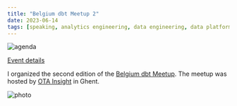```yaml
---
title: "Belgium dbt Meetup 2"
date: 2023-06-14
tags: [speaking, analytics engineering, data engineering, data platform, dbt]
---
```


![agenda](https://secure.meetupstatic.com/photos/event/d/9/9/600_513663481.webp?w=750)

[Event details](https://www.meetup.com/analytics-engineering-belgium/events/291436510/)

I organized the second edition of the [Belgium dbt Meetup](https://www.meetup.com/analytics-engineering-belgium/). The meetup was hosted by [OTA Insight](https://www.otainsight.com/) in Ghent.

![photo](/img/post/2023/IMG_1484.jpg)

